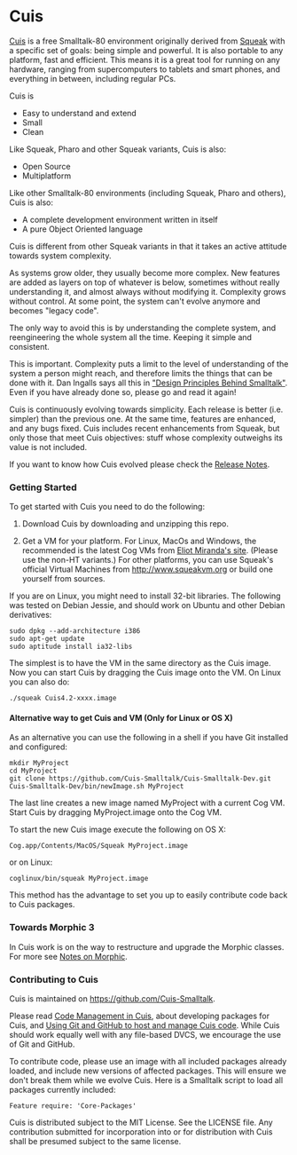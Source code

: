 # Cuis

[Cuis](http://www.cuis-smalltalk.org) is a free Smalltalk-80 environment originally derived from [Squeak](http://www.squeak.org) with a specific set of goals: being simple and powerful. It is also portable to any platform, fast and efficient. This means it is a great tool for running on any hardware, ranging from supercomputers to tablets and smart phones, and everything in between, including regular PCs.

Cuis is

* Easy to understand and extend
* Small
* Clean

Like Squeak, Pharo and other Squeak variants, Cuis is also:
* Open Source
* Multiplatform

Like other Smalltalk-80 environments (including Squeak, Pharo and others), Cuis is also:
* A complete development environment written in itself
* A pure Object Oriented language

Cuis is different from other Squeak variants in that it takes an active attitude towards system complexity.

As systems grow older, they usually become more complex. New features are added as layers on top of whatever is below, sometimes without really understanding it, and almost always without modifying it. Complexity grows without control. At some point, the system can't evolve anymore and becomes "legacy code".

The only way to avoid this is by understanding the complete system, and reengineering the whole system all the time. Keeping it simple and consistent.

This is important. Complexity puts a limit to the level of understanding of the system a person might reach, and therefore limits the things that can be done with it. Dan Ingalls says all this in ["Design Principles Behind Smalltalk"](http://www.cs.virginia.edu/~evans/cs655/readings/smalltalk.html). Even if you have already done so, please go and read it again!

Cuis is continuously evolving towards simplicity. Each release is better (i.e. simpler) than the previous one. At the same time, features are enhanced, and any bugs fixed. Cuis includes recent enhancements from Squeak, but only those that meet Cuis objectives: stuff whose complexity outweighs its value is not included.

If you want to know how Cuis evolved please check the [Release Notes](http://www.cuis-smalltalk.org/CuisReleaseNotes.html).

### Getting Started ###
To get started with Cuis you need to do the following:

1. Download Cuis by downloading and unzipping this repo.
 
2. Get a VM for your platform. For Linux, MacOs and Windows, the recommended is the latest Cog VMs from [Eliot Miranda's site](http://www.mirandabanda.org/files/Cog/VM/). (Please use the non-HT variants.) For other platforms, you can use Squeak's official Virtual Machines from http://www.squeakvm.org or build one yourself from sources.

If you are on Linux, you might need to install 32-bit libraries. The following was tested on Debian Jessie, and should work on Ubuntu and other Debian derivatives:
```
sudo dpkg --add-architecture i386
sudo apt-get update
sudo aptitude install ia32-libs
```

The simplest is to have the VM in the same directory as the Cuis image. Now you can start Cuis by dragging the Cuis image onto the VM. On Linux you can also do:
```
./squeak Cuis4.2-xxxx.image
```

#### Alternative way to get Cuis and VM (Only for Linux or OS X) ####
As an alternative you can use the following in a shell if you have Git installed and configured:
```
mkdir MyProject
cd MyProject
git clone https://github.com/Cuis-Smalltalk/Cuis-Smalltalk-Dev.git
Cuis-Smalltalk-Dev/bin/newImage.sh MyProject
```
The last line creates a new image  named MyProject with a current Cog VM. Start Cuis by dragging MyProject.image onto the Cog VM.

To start the new Cuis image execute the following on OS X:
```
Cog.app/Contents/MacOS/Squeak MyProject.image
```
or on Linux:
```
coglinux/bin/squeak MyProject.image
```
This method has the advantage to set you up to easily contribute code back to Cuis packages.

### Towards Morphic 3
In Cuis work is on the way to restructure and upgrade the Morphic classes. For more see [Notes on Morphic](Documentation/NotesOnMorphic.md).

### Contributing to Cuis ###
Cuis is maintained on https://github.com/Cuis-Smalltalk.

Please read [Code Management in Cuis](Documentation/CodeManagementInCuis.md), about developing packages for Cuis, and [Using Git and GitHub to host and manage Cuis code](Documentation/CuisAndGitHub.md). While Cuis should work equally well with any file-based DVCS, we encourage the use of Git and GitHub.

To contribute code, please use an image with all included packages already loaded, and include new versions of affected packages. This will ensure we don't break them while we evolve Cuis.
Here is a Smalltalk script to load all packages currently included:
```
Feature require: 'Core-Packages'
```

Cuis is distributed subject to the MIT License. See the LICENSE file. Any contribution submitted for incorporation into or for distribution with Cuis shall be presumed subject to the same license.
